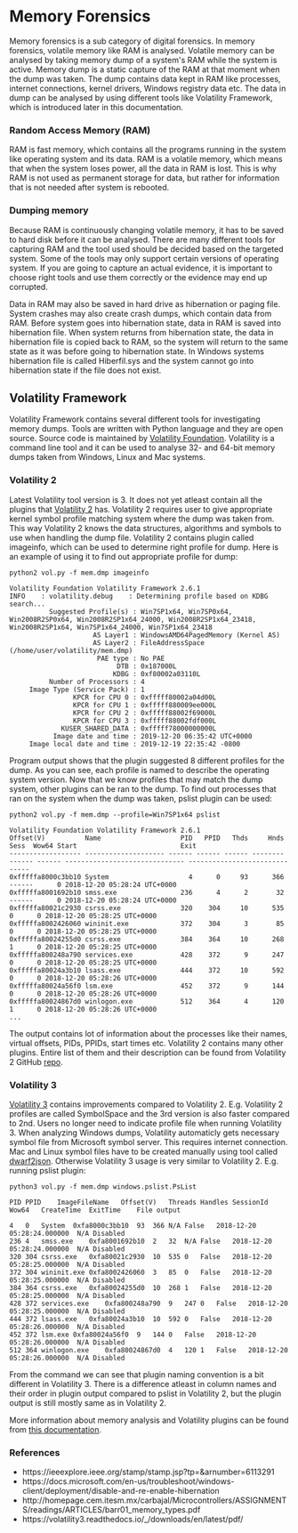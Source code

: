 # Memory Forensics

Memory forensics is a sub category of digital forensics. In memory forensics, volatile memory like RAM is analysed. Volatile memory can be analysed by taking memory dump of a system's RAM while the system is active. Memory dump is a static capture of the RAM at that moment when the dump was taken. The dump contains data kept in RAM like processes, internet connections, kernel drivers, Windows registry data etc. The data in dump can be analysed by using different tools like Volatility Framework, which is introduced later in this documentation.

### Random Access Memory (RAM) 

RAM is fast memory, which contains all the programs running in the system like operating system and its data. RAM is a volatile memory, which means that when the system loses power, all the data in RAM is lost. This is why RAM is not used as permanent storage for data, but rather for information that is not needed after system is rebooted.

### Dumping memory

Because RAM is continuously changing volatile memory, it has to be saved to hard disk before it can be analysed. There are many different tools for capturing RAM and the tool used should be decided based on the targeted system. Some of the tools may only support certain versions of operating system. If you are going to capture an actual evidence, it is important to choose right tools and use them correctly or the evidence may end up corrupted.

Data in RAM may also be saved in hard drive as hibernation or paging file. System crashes may also create crash dumps, which contain data from RAM. Before system goes into hibernation state, data in RAM is saved into hibernation file. When system returns from hibernation state, the data in hibernation file is copied back to RAM, so the system will return to the same state as it was before going to hibernation state. In Windows systems hibernation file is called Hiberfil.sys and the system cannot go into hibernation state if the file does not exist.

## Volatility Framework

Volatility Framework contains several different tools for investigating memory dumps. Tools are written with Python language and they are open source. Source code is maintained by [Volatility Foundation](https://www.volatilityfoundation.org/). Volatility is a command line tool and it can be used to analyse 32- and 64-bit memory dumps taken from Windows, Linux and Mac systems.

### Volatility 2

Latest Volatility tool version is 3. It does not yet atleast contain all the plugins that [Volatility 2](https://github.com/volatilityfoundation/volatility) has. Volatility 2 requires user to give appropriate kernel symbol profile matching system where the dump was taken from. This way Volatility 2 knows the data structures, algorithms and symbols to use when handling the dump file. Volatility 2 contains plugin called imageinfo, which can be used to determine right profile for dump. Here is an example of using it to find out appropriate profile for dump:

```
python2 vol.py -f mem.dmp imageinfo

Volatility Foundation Volatility Framework 2.6.1
INFO    : volatility.debug    : Determining profile based on KDBG search...
          Suggested Profile(s) : Win7SP1x64, Win7SP0x64, Win2008R2SP0x64, Win2008R2SP1x64_24000, Win2008R2SP1x64_23418, Win2008R2SP1x64, Win7SP1x64_24000, Win7SP1x64_23418
                     AS Layer1 : WindowsAMD64PagedMemory (Kernel AS)
                     AS Layer2 : FileAddressSpace (/home/user/volatility/mem.dmp)
                      PAE type : No PAE
                           DTB : 0x187000L
                          KDBG : 0xf80002a03110L
          Number of Processors : 4
     Image Type (Service Pack) : 1
                KPCR for CPU 0 : 0xfffff80002a04d00L
                KPCR for CPU 1 : 0xfffff880009ee000L
                KPCR for CPU 2 : 0xfffff88002f69000L
                KPCR for CPU 3 : 0xfffff88002fdf000L
             KUSER_SHARED_DATA : 0xfffff78000000000L
           Image date and time : 2019-12-20 06:35:42 UTC+0000
     Image local date and time : 2019-12-19 22:35:42 -0800
```

Program output shows that the plugin suggested 8 different profiles for the dump. As you can see, each profile is named to describe the operating system version. Now that we know profiles that may match the dump system, other plugins can be ran to the dump. To find out processes that ran on the system when the dump was taken, pslist plugin can be used:

```
python2 vol.py -f mem.dmp --profile=Win7SP1x64 pslist

Volatility Foundation Volatility Framework 2.6.1
Offset(V)          Name                    PID   PPID   Thds     Hnds   Sess  Wow64 Start                          Exit                          
------------------ -------------------- ------ ------ ------ -------- ------ ------ ------------------------------ ------------------------------
0xfffffa8000c3bb10 System                    4      0     93      366 ------      0 2018-12-20 05:28:24 UTC+0000                                 
0xfffffa8001692b10 smss.exe                236      4      2       32 ------      0 2018-12-20 05:28:24 UTC+0000                                 
0xfffffa80021c2930 csrss.exe               320    304     10      535      0      0 2018-12-20 05:28:25 UTC+0000                                 
0xfffffa8002426060 wininit.exe             372    304      3       85      0      0 2018-12-20 05:28:25 UTC+0000                                 
0xfffffa80024255d0 csrss.exe               384    364     10      268      1      0 2018-12-20 05:28:25 UTC+0000                                 
0xfffffa800248a790 services.exe            428    372      9      247      0      0 2018-12-20 05:28:25 UTC+0000                                 
0xfffffa80024a3b10 lsass.exe               444    372     10      592      0      0 2018-12-20 05:28:26 UTC+0000                                 
0xfffffa80024a56f0 lsm.exe                 452    372      9      144      0      0 2018-12-20 05:28:26 UTC+0000                                 
0xfffffa80024867d0 winlogon.exe            512    364      4      120      1      0 2018-12-20 05:28:26 UTC+0000 
...
```

The output contains lot of information about the processes like their names, virtual offsets, PIDs, PPIDs, start times etc. Volatility 2 contains many other plugins. Entire list of them and their description can be found from Volatility 2 GitHub [repo](https://github.com/volatilityfoundation/volatility).

### Volatility 3

[Volatility 3](https://github.com/volatilityfoundation/volatility3) contains improvements compared to Volatility 2. E.g. Volatility 2 profiles are called SymbolSpace and the 3rd version is also faster compared to 2nd. Users no longer need to indicate profile file when running Volatility 3. When analyzing Windows dumps, Volatility automaticly gets necessary symbol file from Microsoft symbol server. This requires internet connection. Mac and Linux symbol files have to be created manually using tool called [dwarf2json](https://github.com/volatilityfoundation/dwarf2json). Otherwise Volatility 3 usage is very similar to Volatility 2. E.g. running pslist plugin:

```
python3 vol.py -f mem.dmp windows.pslist.PsList

PID	PPID	ImageFileName	Offset(V)	Threads	Handles	SessionId	Wow64	CreateTime	ExitTime	File output

4	0	System	0xfa8000c3bb10	93	366	N/A	False	2018-12-20 05:28:24.000000 	N/A	Disabled
236	4	smss.exe	0xfa8001692b10	2	32	N/A	False	2018-12-20 05:28:24.000000 	N/A	Disabled
320	304	csrss.exe	0xfa80021c2930	10	535	0	False	2018-12-20 05:28:25.000000 	N/A	Disabled
372	304	wininit.exe	0xfa8002426060	3	85	0	False	2018-12-20 05:28:25.000000 	N/A	Disabled
384	364	csrss.exe	0xfa80024255d0	10	268	1	False	2018-12-20 05:28:25.000000 	N/A	Disabled
428	372	services.exe	0xfa800248a790	9	247	0	False	2018-12-20 05:28:25.000000 	N/A	Disabled
444	372	lsass.exe	0xfa80024a3b10	10	592	0	False	2018-12-20 05:28:26.000000 	N/A	Disabled
452	372	lsm.exe	0xfa80024a56f0	9	144	0	False	2018-12-20 05:28:26.000000 	N/A	Disabled
512	364	winlogon.exe	0xfa80024867d0	4	120	1	False	2018-12-20 05:28:26.000000 	N/A	Disabled
```

From the command we can see that plugin naming convention is a bit different in Volatility 3. There is a difference atleast in column names and their order in plugin output compared to pslist in Volatility 2, but the plugin output is still mostly same as in Volatility 2.

More information about memory analysis and Volatility plugins can be found from [this documentation](Analyzing-memory-dump.md).

### References

<ul>
    <li>https://ieeexplore.ieee.org/stamp/stamp.jsp?tp=&arnumber=6113291</li>
    <li>https://docs.microsoft.com/en-us/troubleshoot/windows-client/deployment/disable-and-re-enable-hibernation</li>
    <li>http://homepage.cem.itesm.mx/carbajal/Microcontrollers/ASSIGNMENTS/readings/ARTICLES/barr01_memory_types.pdf</li>
    <li>https://volatility3.readthedocs.io/_/downloads/en/latest/pdf/</li>
</ul>
